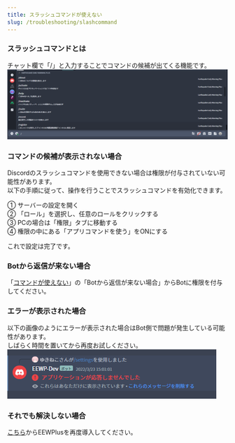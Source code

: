 ```yaml
---
title: スラッシュコマンドが使えない
slug: /troubleshooting/slashcommand
---
```


### スラッシュコマンドとは
チャット欄で「/」と入力することでコマンドの候補が出てくる機能です。  
![img](/img/docs/troubleshooting/slashcommand/slashcommand.png)

### コマンドの候補が表示されない場合
Discordのスラッシュコマンドを使用できない場合は権限が付与されていない可能性があります。  
以下の手順に従って、操作を行うことでスラッシュコマンドを有効化できます。
  
① サーバーの設定を開く  
② 「ロール」を選択し、任意のロールをクリックする  
③ PCの場合は「権限」タブに移動する  
④ 権限の中にある「アプリコマンドを使う」をONにする  
  
これで設定は完了です。

### Botから返信が来ない場合
「[コマンドが使えない](command.md)」の「Botから返信が来ない場合」からBotに権限を付与してください。

### エラーが表示された場合
以下の画像のようにエラーが表示された場合はBot側で問題が発生している可能性があります。  
しばらく時間を置いてから再度お試しください。  
![img](/img/docs/troubleshooting/slashcommand/error.png)

### それでも解決しない場合
[こちら](/invite)からEEWPlusを再度導入してください。  
